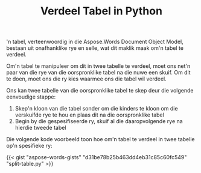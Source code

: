 ﻿---
title: Verdeel Tabel in Python
second_title: Aspose.Words vir Python
articleTitle: Verdeel Tabel
linktitle: Verdeel Tabel
description: "Verdeel tabel in Python. Hoe om een tabel in twee afsonderlike tabelle Python te verdeel."
type: docs
weight: 100
url: /af/python-net/split-table/
---

'n tabel, verteenwoordig in die Aspose.Words Document Object Model, bestaan uit onafhanklike rye en selle, wat dit maklik maak om'n tabel te verdeel.

Om'n tabel te manipuleer om dit in twee tabelle te verdeel, moet ons net'n paar van die rye van die oorspronklike tabel na die nuwe een skuif. Om dit te doen, moet ons die ry kies waarmee ons die tabel wil verdeel.

Ons kan twee tabelle van die oorspronklike tabel te skep deur die volgende eenvoudige stappe:

1. Skep'n kloon van die tabel sonder om die kinders te kloon om die verskuifde rye te hou en plaas dit na die oorspronklike tabel
2. Begin by die gespesifiseerde ry, skuif al die daaropvolgende rye na hierdie tweede tabel

Die volgende kode voorbeeld toon hoe om'n tabel te verdeel in twee tabelle op'n spesifieke ry:

{{< gist "aspose-words-gists" "d31be78b25b463dd4eb31c85c60fc549" "split-table.py" >}}
